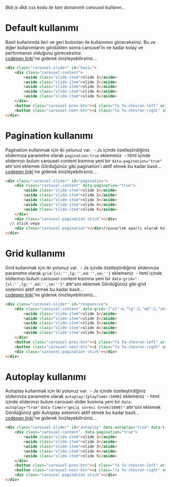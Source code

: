 
<i>8kb js 4kb css kodu ile tam donanımlı carousel kullanın...</i>

# Default kullanımı
  Basit kullanımda ileri ve geri butonları ile kullanımını göreceksiniz. Bu ve diğer kullanımlarını gördükten sonra      carousel'in ne kadar kolay ve performanslı olduğunu göreceksiniz.
<br>[codepen linki](https://codepen.io/by-Meftunca/pen/ZrpRZE)'ne giderek önizleyebilirsiniz...

```html
<div class="carousel-slider" id="basic">
    <div class="carousel-content">
        <aside class="slide-item">slide 1</aside>
        <aside class="slide-item">slide 2</aside>
        <aside class="slide-item">slide 3</aside>
        <aside class="slide-item">slide 4</aside>
        <aside class="slide-item">slide 5</aside>
    </div>
    <button class="carousel-prev-btn"><i class="fa fa-chevron-left" aria-hidden="true"></i></button>
    <button class="carousel-next-btn"><i class="fa fa-chevron-right" aria-hidden="true"></i></button>
</div>
```

# Pagination kullanımı
  Pagination kullanmak için iki yolunuz var.
  - Js içinde özelleştirdiğiniz sliderınıza parametre olarak `pagination:true` eklemeniz 
  - html içinde sliderınızı bulum carousel-content kısmına yeni bir `data-pagination="true"` attr'sini eklemek
 Gördüğünüz gibi pagination'ı aktif etmek bu kadar basit...
<br>[codepen linki](https://codepen.io/by-Meftunca/pen/mXrjJL)'ne giderek önizleyebilirsiniz...

```html
<div class="carousel-slider" id="pagination">
    <div class="carousel-content" data-pagination="true">
        <aside class="slide-item">slide 1</aside>
        <aside class="slide-item">slide 2</aside>
        <aside class="slide-item">slide 3</aside>
        <aside class="slide-item">slide 4</aside>
        <aside class="slide-item">slide 5</aside>
    </div>
    <div class="carousel-pagination stick"></div>
  // stick veya
    <div class="carousel-pagination"></div>//yuvarlak ayarlı olarak kullanın
</div>
```
# Grid kullanımı
  Grid kullanmak için iki yolunuz var.
  - Js içinde özelleştirdiğiniz sliderınıza parametre olarak `grid:{xl:'',lg:'',md:'',sm:''}` eklemeniz 
  - html içinde sliderınızı bulum carousel-content kısmına yeni bir `data-grid="{xl:'',lg:'',md:'',sm:''}"` attr'sini eklemek
 Gördüğünüz gibi grid sistemini aktif etmek bu kadar basit...
<br>[codepen linki](https://codepen.io/by-Meftunca/pen/mXrjJL)'ne giderek önizleyebilirsiniz...

```html
<div class="carousel-slider" id="responsive">
    <div class="carousel-content" data-grid='{"xl":4,"lg":3,"md":2,"sm":1}' data-pagination="true">
        <aside class="slide-item">slide 1</aside>
        <aside class="slide-item">slide 2</aside>
        <aside class="slide-item">slide 3</aside>
        <aside class="slide-item">slide 4</aside>
        <aside class="slide-item">slide 5</aside>
    </div>
    <button class="carousel-prev-btn"><i class="fa fa-chevron-left" aria-hidden="true"></i></button>
    <button class="carousel-next-btn"><i class="fa fa-chevron-right" aria-hidden="true"></i></button>  
    <div class="carousel-pagination stick"></div>
</div>
```

# Autoplay kullanımı
  Autoplay kullanmak için iki yolunuz var.
  - Js içinde özelleştirdiğiniz sliderınıza parametre olarak `autoplay:{playTimer:5000}` eklemeniz 
  - html içinde sliderınızı bulum carousel-slider kısmına yeni bir `data-autoplay="true"` `data-timer="geçiş süresi örnek(5000)"` attr'sini eklemek
 Gördüğünüz gibi Autoplay sistemini aktif etmek bu kadar basit...
<br>[codepen linki](https://codepen.io/by-Meftunca/pen/yvaqoY)'ne giderek önizleyebilirsiniz...

```html
<div class="carousel-slider" id="autoplay" data-autoplay="true" data-timer="4000">
    <div class="carousel-content"  data-pagination="true">
        <aside class="slide-item">slide 1</aside>
        <aside class="slide-item">slide 2</aside>
        <aside class="slide-item">slide 3</aside>
        <aside class="slide-item">slide 4</aside>
        <aside class="slide-item">slide 5</aside>
    </div>
    <button class="carousel-prev-btn"><i class="fa fa-chevron-left" aria-hidden="true"></i></button>
    <button class="carousel-next-btn"><i class="fa fa-chevron-right" aria-hidden="true"></i></button>  
    <div class="carousel-pagination stick"></div>
</div>
```
